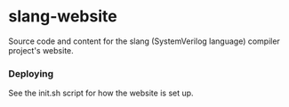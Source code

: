 slang-website
============
Source code and content for the slang (SystemVerilog language) compiler project's website.

### Deploying

See the init.sh script for how the website is set up.
